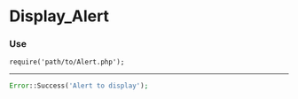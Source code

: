 # Display_Alert

<h3>Use</h3>
<code>require('path/to/Alert.php');</code>

<hr>

```php
Error::Success('Alert to display');
```
